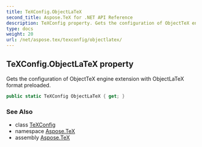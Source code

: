 ```yaml
---
title: TeXConfig.ObjectLaTeX
second_title: Aspose.TeX for .NET API Reference
description: TeXConfig property. Gets the configuration of ObjectTeX engine extension with ObjectLaTeX format preloaded
type: docs
weight: 20
url: /net/aspose.tex/texconfig/objectlatex/
---
```

## TeXConfig.ObjectLaTeX property

Gets the configuration of ObjectTeX engine extension with ObjectLaTeX format preloaded.

```csharp
public static TeXConfig ObjectLaTeX { get; }
```

### See Also

* class [TeXConfig](../)
* namespace [Aspose.TeX](../../texconfig/)
* assembly [Aspose.TeX](../../../)


